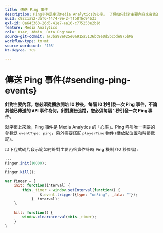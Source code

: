 ```yaml
---
title: 傳送 Ping 事件
description: Ping事件是串流Media Analytics的心率。 了解如何針對主要內容或廣告追蹤傳送計時Ping。
uuid: c92c1a92-3af6-4474-9e42-ffb8f6c94b33
exl-id: 0a645363-26d5-41e7-aa16-c775253e2b1d
feature: Media Analytics
role: User, Admin, Data Engineer
source-git-commit: a73ba98e025e0a915a5136bb9e0d5bcbde875b0a
workflow-type: tm+mt
source-wordcount: '108'
ht-degree: 78%

---
```


# 傳送 Ping 事件{#sending-ping-events}

**針對主要內容，您必須從播放開始 10 秒後，每隔 10 秒引發一次 Ping 事件，不論其他已傳送的 API 事件為何。針對廣告追蹤，您必須每隔 1 秒引發一次 Ping 事件。**

就字面上來說，Ping 事件是 Media Analytics 的「心率」。Ping 呼叫唯一需要的參數是 `eventType: ping`，另外需要搭配 `playerTime` 物件 (播放點位置和時間戳記)。

以下程式碼片段示範如何針對主要內容實作計時 Ping 機制 (10 秒間隔):

```js
... 
Pinger.init(10000); 
... 
Pinger.kill();

var Pinger = { 
    init: function(interval) { 
        this._timer = window.setInterval(function() { 
                $.event.trigger({type: "onPing", _data: ""}); 
            }, interval); 
    }, 
     
    kill: function() { 
        window.clearInterval(this._timer); 
    } 
}
```
